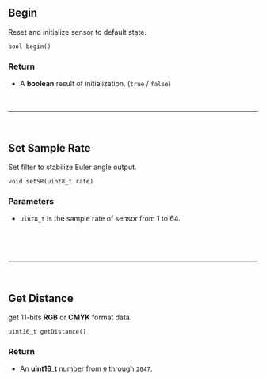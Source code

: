 ## Begin

Reset and initialize sensor to default state.

```Arduino
bool begin()
```
### Return

- A **boolean** result of initialization. (`true` / `false`)
<br /><br /><br />
***
<br />

## Set Sample Rate

Set filter to stabilize Euler angle output.

```Arduino
void setSR(uint8_t rate)
```

### Parameters

- `uint8_t` is the sample rate of sensor from 1 to 64.

<br /><br /><br />
***
<br />

## Get Distance

get 11-bits **RGB** or **CMYK** format data.

```Arduino
uint16_t getDistance()
```

### Return

- An **uint16_t** number from `0` through `2047`.

